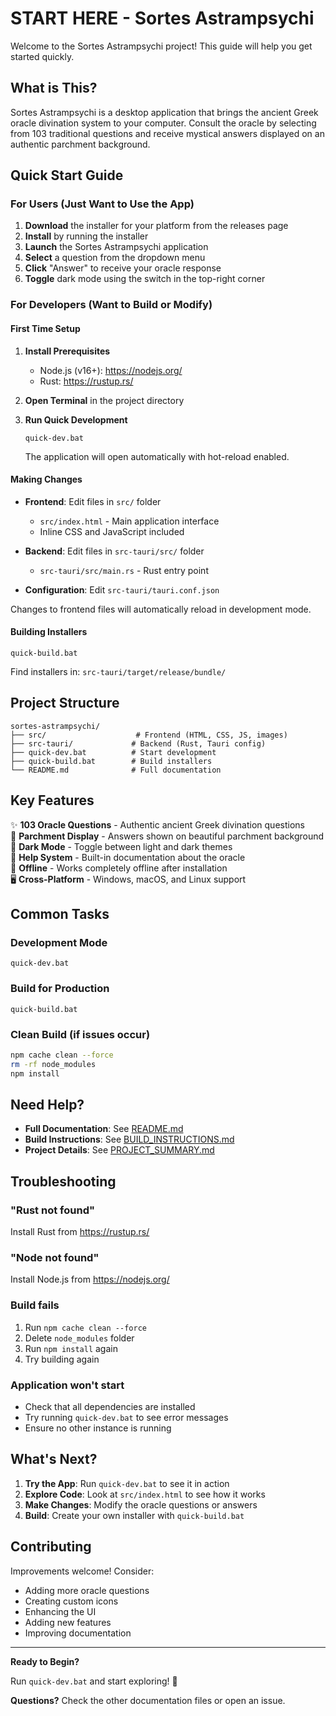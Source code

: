# START HERE - Sortes Astrampsychi

Welcome to the Sortes Astrampsychi project! This guide will help you get started quickly.

## What is This?

Sortes Astrampsychi is a desktop application that brings the ancient Greek oracle divination system to your computer. Consult the oracle by selecting from 103 traditional questions and receive mystical answers displayed on an authentic parchment background.

## Quick Start Guide

### For Users (Just Want to Use the App)

1. **Download** the installer for your platform from the releases page
2. **Install** by running the installer
3. **Launch** the Sortes Astrampsychi application
4. **Select** a question from the dropdown menu
5. **Click** "Answer" to receive your oracle response
6. **Toggle** dark mode using the switch in the top-right corner

### For Developers (Want to Build or Modify)

#### First Time Setup

1. **Install Prerequisites**
   - Node.js (v16+): https://nodejs.org/
   - Rust: https://rustup.rs/
   
2. **Open Terminal** in the project directory

3. **Run Quick Development**
   ```batch
   quick-dev.bat
   ```
   
   The application will open automatically with hot-reload enabled.

#### Making Changes

- **Frontend**: Edit files in `src/` folder
  - `src/index.html` - Main application interface
  - Inline CSS and JavaScript included
  
- **Backend**: Edit files in `src-tauri/src/` folder
  - `src-tauri/src/main.rs` - Rust entry point
  
- **Configuration**: Edit `src-tauri/tauri.conf.json`

Changes to frontend files will automatically reload in development mode.

#### Building Installers

```batch
quick-build.bat
```

Find installers in: `src-tauri/target/release/bundle/`

## Project Structure

```
sortes-astrampsychi/
├── src/                    # Frontend (HTML, CSS, JS, images)
├── src-tauri/             # Backend (Rust, Tauri config)
├── quick-dev.bat          # Start development
├── quick-build.bat        # Build installers
└── README.md              # Full documentation
```

## Key Features

✨ **103 Oracle Questions** - Authentic ancient Greek divination questions  
🎨 **Parchment Display** - Answers shown on beautiful parchment background  
🌙 **Dark Mode** - Toggle between light and dark themes  
📖 **Help System** - Built-in documentation about the oracle  
💾 **Offline** - Works completely offline after installation  
🖥️ **Cross-Platform** - Windows, macOS, and Linux support

## Common Tasks

### Development Mode
```batch
quick-dev.bat
```

### Build for Production
```batch
quick-build.bat
```

### Clean Build (if issues occur)
```bash
npm cache clean --force
rm -rf node_modules
npm install
```

## Need Help?

- **Full Documentation**: See [README.md](README.md)
- **Build Instructions**: See [BUILD_INSTRUCTIONS.md](BUILD_INSTRUCTIONS.md)
- **Project Details**: See [PROJECT_SUMMARY.md](PROJECT_SUMMARY.md)

## Troubleshooting

### "Rust not found"
Install Rust from https://rustup.rs/

### "Node not found"
Install Node.js from https://nodejs.org/

### Build fails
1. Run `npm cache clean --force`
2. Delete `node_modules` folder
3. Run `npm install` again
4. Try building again

### Application won't start
- Check that all dependencies are installed
- Try running `quick-dev.bat` to see error messages
- Ensure no other instance is running

## What's Next?

1. **Try the App**: Run `quick-dev.bat` to see it in action
2. **Explore Code**: Look at `src/index.html` to see how it works
3. **Make Changes**: Modify the oracle questions or answers
4. **Build**: Create your own installer with `quick-build.bat`

## Contributing

Improvements welcome! Consider:
- Adding more oracle questions
- Creating custom icons
- Enhancing the UI
- Adding new features
- Improving documentation

---

**Ready to Begin?**

Run `quick-dev.bat` and start exploring! 🚀

**Questions?** Check the other documentation files or open an issue.
